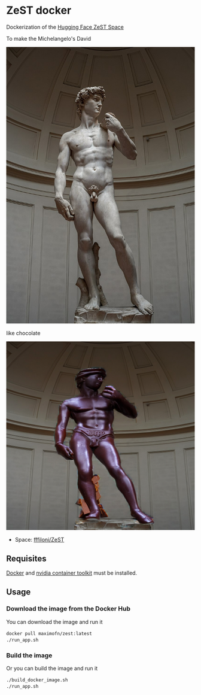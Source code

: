 # ZeST docker

Dockerization of the [Hugging Face ZeST Space](https://huggingface.co/spaces/fffiloni/ZeST)

To make the Michelangelo's David

![Michelangelo's David](Michelangelo's_David.jpg)

like chocolate

![image](image.png)

 * Space: [fffiloni/ZeST](https://huggingface.co/spaces/fffiloni/ZeST)

## Requisites

[Docker](https://docs.docker.com/desktop/) and [nvidia container toolkit](https://docs.nvidia.com/datacenter/cloud-native/container-toolkit/latest/install-guide.html) must be installed.

## Usage

### Download the image from the Docker Hub

You can download the image and run it

```bash
docker pull maximofn/zest:latest
./run_app.sh
```

### Build the image

Or you can build the image and run it

```bash
./build_docker_image.sh
./run_app.sh
```